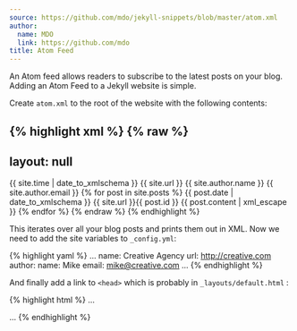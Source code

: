```yaml
---
source: https://github.com/mdo/jekyll-snippets/blob/master/atom.xml
author:
  name: MDO
  link: https://github.com/mdo
title: Atom Feed
---
```


An Atom feed allows readers to subscribe to the latest posts on your blog. Adding an Atom Feed to a Jekyll website is simple.

Create `atom.xml` to the root of the website with the following contents:

{% highlight xml %}
{% raw %}
---
layout: null
---

<?xml version="1.0" encoding="utf-8"?>
<feed xmlns="http://www.w3.org/2005/Atom">
  <title>{{ site.name }}</title>
  <link href="{{ site.url }}/atom.xml" rel="self" />
  <link href="{{ site.url }}/"/>
  <updated>{{ site.time | date_to_xmlschema }}</updated>
  <id>{{ site.url }}</id>
  <author>
    <name>{{ site.author.name }}</name>
    <email>{{ site.author.email }}</email>
  </author>
  {% for post in site.posts %}
    <entry>
      <title>{{ post.title }}</title>
      <link href="{{ site.url }}{{ post.url }}" />
      <updated>{{ post.date | date_to_xmlschema }}</updated>
      <id>{{ site.url }}{{ post.id }}</id>
      <content type="html">{{ post.content | xml_escape }}</content>
    </entry>
  {% endfor %}
</feed>
{% endraw %}
{% endhighlight %}

This iterates over all your blog posts and prints them out in XML. Now we need to add the site variables to `_config.yml`:

{% highlight yaml %}
...
name: Creative Agency
url: http://creative.com
author:
  name: Mike
  email: mike@creative.com
...
{% endhighlight %}

And finally add a link to `<head>` which is probably in `_layouts/default.html` :

{% highlight html %}
...
<link rel="alternate" type="application/atom+xml" title="The Creative Blog" href="/atom_feed.xml" />
...
{% endhighlight %}
